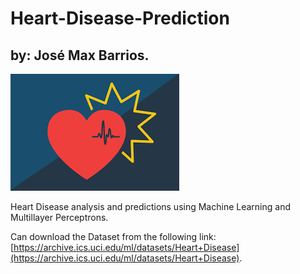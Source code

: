 # Heart-Disease-Prediction
## **by:** José Max Barrios.

![](/heart.png)

Heart Disease analysis and predictions using Machine Learning and Multillayer Perceptrons.

Can download the Dataset from the following link:  [https://archive.ics.uci.edu/ml/datasets/Heart+Disease](https://archive.ics.uci.edu/ml/datasets/Heart+Disease).



